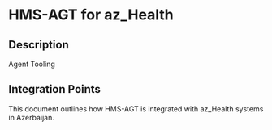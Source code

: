 # HMS-AGT for az_Health

## Description

Agent Tooling

## Integration Points

This document outlines how HMS-AGT is integrated with az_Health systems in Azerbaijan.

